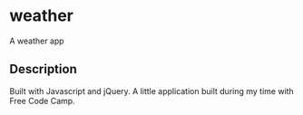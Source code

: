 # weather
A weather app

## Description

Built with Javascript and jQuery. A little application built during my time with Free Code Camp. 

